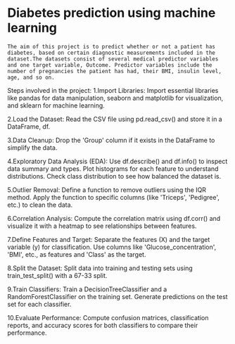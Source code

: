 # Diabetes prediction using machine learning

    The aim of this project is to predict whether or not a patient has diabetes, based on certain diagnostic measurements included in the dataset.The datasets consist of several medical predictor variables and one target variable, Outcome. Predictor variables include the number of pregnancies the patient has had, their BMI, insulin level, age, and so on.

Steps involved in the project:
1.Import Libraries: Import essential libraries like pandas for data manipulation, seaborn and matplotlib for visualization, and sklearn for machine learning.

2.Load the Dataset: Read the CSV file using pd.read_csv() and store it in a DataFrame, df.

3.Data Cleanup: Drop the 'Group' column if it exists in the DataFrame to simplify the data.

4.Exploratory Data Analysis (EDA):
Use df.describe() and df.info() to inspect data summary and types.
Plot histograms for each feature to understand distributions.
Check class distribution to see how balanced the dataset is.

5.Outlier Removal:
Define a function to remove outliers using the IQR method.
Apply the function to specific columns (like 'Triceps', 'Pedigree', etc.) to clean the data.

6.Correlation Analysis:
Compute the correlation matrix using df.corr() and visualize it with a heatmap to see relationships between features.

7.Define Features and Target:
Separate the features (X) and the target variable (y) for classification.
Use columns like 'Glucose_concentration', 'BMI', etc., as features and 'Class' as the target.

8.Split the Dataset:
Split data into training and testing sets using train_test_split() with a 67-33 split.

9.Train Classifiers:
Train a DecisionTreeClassifier and a RandomForestClassifier on the training set.
Generate predictions on the test set for each classifier.

10.Evaluate Performance:
Compute confusion matrices, classification reports, and accuracy scores for both classifiers to compare their performance.



